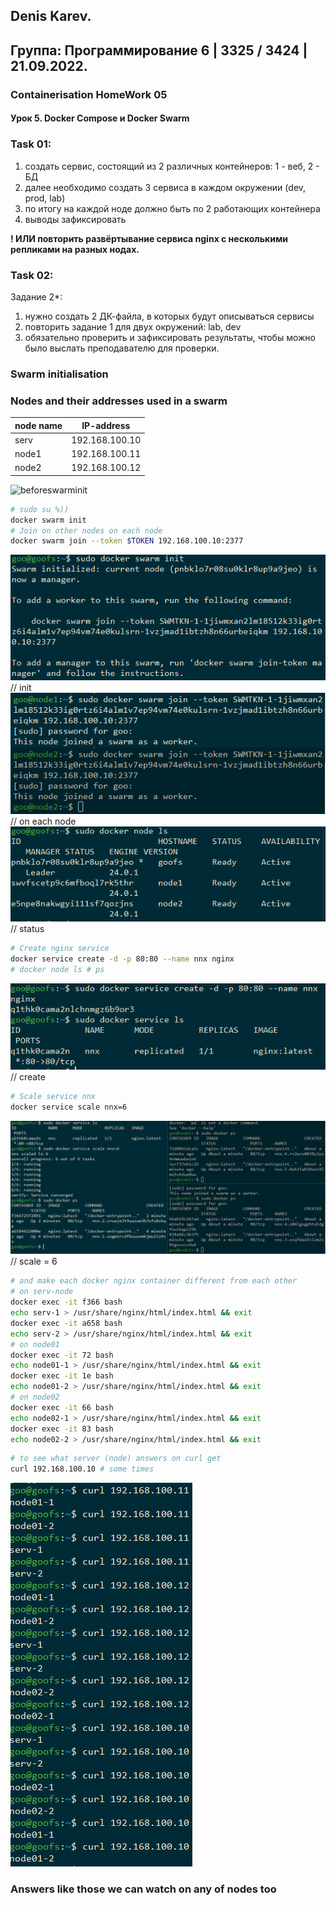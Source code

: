 ## Denis Karev.
## Группа: Программирование 6 | 3325 / 3424 | 21.09.2022.

### Containerisation HomeWork 05
#### Урок 5. Docker Compose и Docker Swarm

### Task 01:

1. создать сервис, состоящий из 2 различных контейнеров: 1 - веб, 2 - БД
2. далее необходимо создать 3 сервиса в каждом окружении (dev, prod, lab)
3. по итогу на каждой ноде должно быть по 2 работающих контейнера
4. выводы зафиксировать

__! ИЛИ повторить развёртывание сервиса nginx с несколькими репликами на разных нодах.__

### Task 02:
Задание 2*:
1. нужно создать 2 ДК-файла, в которых будут описываться сервисы
2. повторить задание 1 для двух окружений: lab, dev
3. обязательно проверить и зафиксировать результаты, чтобы можно было выслать преподавателю для проверки.

<!-- ### compose.yaml Just in case %))
```yaml
#version: '3.9'
services:
    db:
        image: mariadb:10.10.2
#        restart: always
        environment:
            MYSQL_ROOT_PASSWORD: root
    
    adminer:
        image: adminer:4.8.1
#        restart: always
        ports: 
            - 6060:8080
``` -->
### Swarm initialisation

### Nodes and their addresses used in a swarm
| node name | IP-address |
|--|--|
| serv | 192.168.100.10 |
| node1 | 192.168.100.11 |
| node2 | 192.168.100.12 |

![beforeswarminit](./img/docker_b4swarminit.png)
```bash
# sudo su %))
docker swarm init
# Join on other nodes on each node
docker swarm join --token $TOKEN 192.168.100.10:2377
```
![dockerswarminit](./img/docker_swarm_init.png) // init
![dockerswarmjoin](./img/docker_join_swarm.png) // on each node
![dockernodels](./img/docker_node_ls.png) // status
```bash
# Create nginx service
docker service create -d -p 80:80 --name nnx nginx
# docker node ls # ps
```
![dockerservicecreate](./img/docker_service_create.png) // create
```bash
# Scale service nnx
docker service scale nnx=6
```
![dockerservicescale](./img/docker_service_scale.png) // scale = 6
```bash
# and make each docker nginx container different from each other
# on serv-node
docker exec -it f366 bash
echo serv-1 > /usr/share/nginx/html/index.html && exit
docker exec -it a658 bash
echo serv-2 > /usr/share/nginx/html/index.html && exit
# on node01
docker exec -it 72 bash
echo node01-1 > /usr/share/nginx/html/index.html && exit
docker exec -it 1e bash
echo node01-2 > /usr/share/nginx/html/index.html && exit
# on node02
docker exec -it 66 bash
echo node02-1 > /usr/share/nginx/html/index.html && exit
docker exec -it 83 bash
echo node02-2 > /usr/share/nginx/html/index.html && exit
```
```bash
# to see what server (node) answers on curl get
curl 192.168.100.10 # some times
```
![curls](./img/manycurlsoutput.png)
<!-- 
```bash
#123123
docker stack deploy
``` -->
### Answers like those we can watch on any of nodes too